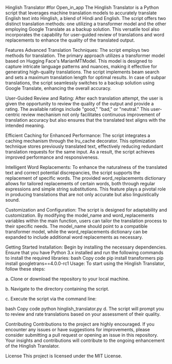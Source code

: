 
Hinglish Translator   #for Open_in_app
The Hinglish Translator is a Python script that leverages machine translation models to accurately translate English text into Hinglish, a blend of Hindi and English. The script offers two distinct translation methods: one utilizing a transformer model and the other employing Google Translate as a backup solution. This versatile tool also incorporates the capability for user-guided review of translations and word replacements to enhance the quality of the translated output.

Features
Advanced Translation Techniques: The script employs two methods for translation. The primary approach utilizes a transformer model based on Hugging Face's MarianMTModel. This model is designed to capture intricate language patterns and nuances, making it effective for generating high-quality translations. The script implements beam search and sets a maximum translation length for optimal results. In case of subpar translations, the script seamlessly switches to a backup solution using Google Translate, enhancing the overall accuracy.

User-Guided Review and Rating: After each translation attempt, the user is given the opportunity to review the quality of the output and provide a rating. The available ratings include "good," "bad," or "neutral." This user-centric review mechanism not only facilitates continuous improvement of translation accuracy but also ensures that the translated text aligns with the intended meaning.

Efficient Caching for Enhanced Performance: The script integrates a caching mechanism through the lru_cache decorator. This optimization technique stores previously translated text, effectively reducing redundant translation requests for the same input. As a result, the script achieves improved performance and responsiveness.

Intelligent Word Replacements: To enhance the naturalness of the translated text and correct potential discrepancies, the script supports the replacement of specific words. The provided word_replacements dictionary allows for tailored replacements of certain words, both through regular expressions and simple string substitutions. This feature plays a pivotal role in producing translations that are not only accurate but also linguistically sound.

Customization and Configuration: The script is designed for adaptability and customization. By modifying the model_name and word_replacements variables within the main function, users can tailor the translation process to their specific needs. The model_name should point to a compatible transformer model, while the word_replacements dictionary can be expanded to include additional word replacements as necessary.

Getting Started
Installation: Begin by installing the necessary dependencies. Ensure that you have Python 3.x installed and run the following commands to install the required libraries:
bash
Copy code
pip install transformers
pip install googletrans==4.0.0-rc1
Usage: To start using the Hinglish Translator, follow these steps:

a. Clone or download the repository to your local machine.

b. Navigate to the directory containing the script.

c. Execute the script via the command line:

bash
Copy code
python hinglish_translator.py
d. The script will prompt you to review and rate translations based on your assessment of their quality.

Contributing
Contributions to the project are highly encouraged. If you encounter any issues or have suggestions for improvements, please consider submitting a pull request or opening an issue in this repository. Your insights and contributions will contribute to the ongoing enhancement of the Hinglish Translator.

License
This project is licensed under the MIT License.

